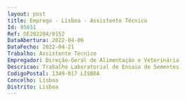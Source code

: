 ```yaml
--- 
layout: post
title: Emprego - Lisboa - Assistente Técnico
Id: 95651
Ref: OE202204/0152
DataAbertura: 2022-04-06
DataFecho: 2022-04-21
Trabalho: Assistente Técnico
Empregador: Direção-Geral de Alimentação e Veterinária
Descricao: Trabalho Laboratorial de Ensaio de Sementes
CodigoPostal: 1349-017 LISBOA
Concelho: Lisboa
Distrito: Lisboa
--- 
```

